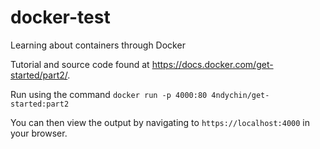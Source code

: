 # docker-test
Learning about containers through Docker

Tutorial and source code found at https://docs.docker.com/get-started/part2/.

Run using the command `docker run -p 4000:80 4ndychin/get-started:part2`

You can then view the output by navigating to `https://localhost:4000` in your browser.
